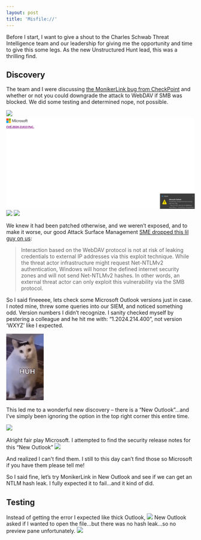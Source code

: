 ```yaml
---
layout: post
title: 'Misfile://'
---
```

Before I start, I want to give a shout to the Charles Schwab Threat Intelligence team and our leadership for giving me the opportunity and time to give this some legs. As the new Unstructured Hunt lead, this was a thrilling find. 

## Discovery

The team and I were discussing [the MonikerLink bug from CheckPoint](https://research.checkpoint.com/2024/the-risks-of-the-monikerlink-bug-in-microsoft-outlook-and-the-big-picture/) and whether or not you could downgrade the attack to WebDAV if SMB was blocked. We did some testing and determined nope, not possible.

![]({{site.baseurl}}/images/monikerfail.png)
<img src="/images/monikerfail_outcome.png" width="1000" style="float: center;"/>
![]({{site.baseurl}}/images/monikerfail_outcome.png)
![]({{site.baseurl}}/images/monikernohash.png)

We knew it had been patched otherwise, and we weren’t exposed, and to make it worse, our good Attack Surface Management [SME dropped this lil guy on us](https://www.microsoft.com/en-us/security/blog/2023/03/24/guidance-for-investigating-attacks-using-cve-2023-23397/):

> Interaction based on the WebDAV protocol is not at risk of leaking credentials to external IP addresses via this exploit technique. While the threat actor infrastructure might request Net-NTLMv2 authentication, Windows will honor the defined internet security zones and will not send Net-NTLMv2 hashes. In other words, an external threat actor can only exploit this vulnerability via the SMB protocol.

So I said fineeeee, lets check some Microsoft Outlook versions just in case. I noted mine, threw some queries into our SIEM, and noticed something odd. Version numbers I didn’t recognize. I sanity checked myself by pestering a colleague and he hit me with: “1.2024.214.400”, not version ‘WXYZ’ like I expected.

<img src="/images/huhcat.gif" width="100" style="float: center;"/>

This led me to a wonderful new discovery – there is a “New Outlook”…and I’ve simply been ignoring the option in the top right corner this entire time.

![]({{site.baseurl}}/images/travolta.png)

Alright fair play Microsoft. I attempted to find the security release notes for this “New Outlook”
![]({{site.baseurl}}/images/feb.png)

And realized I can't find them. I still to this day can’t find those so Microsoft if you have them please tell me!

So I said fine, let’s try MonikerLink in New Outlook and see if we can get an NTLM hash leak. I fully expected it to fail…and it kind of did.

## Testing

Instead of getting the error I expected like thick Outlook, 
![]({{site.baseurl}}/images/error_okay.png)
New Outlook asked if I wanted to open the file…but there was no hash leak…so no preview pane unfortunately.
![]({{site.baseurl}}/images/continue.png)